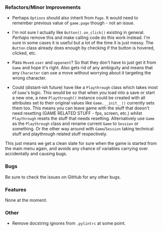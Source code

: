 ### Refactors/Minor Improvements
* Perhaps `Options` should also inherit from `Page`.
It would need to remember previous value of `game.page` though - not an issue.

* I'm not sure I actually like `Button().on_click()` existing in general.
*Perhaps* remove this and make calling code do this work instead.
I'm sure in some cases it is useful but a lot of the time it is just messy.
The `Button` class already does enough by checking if the button is hovered, clicked, etc.

* Pass `Move`s `user` and `opponent`? So that they don't have to just get it from
`Game` and hope it's right. Also gets rid of any ambiguity and means that
any `Character` can use a move without worrying about it targeting the wrong character.

* Could (distant-ish future) have like a `Playthrough` class which takes most of `Game`'s logic.
This would be so that when you load into a save or start a new one,
a new `Playthrough()` instance could be created with all attributes
set to their original values like `Game.__init__()` currently sets them too.
This means you can leave game with the stuff that doesn't need resetting
(GAME RELATED STUFF - fps, screen, etc.) whilst `Playthrough` resets the
stuff that needs resetting.
Alternatively use `Game` as the `Playthrough` class and rename current `Game` to `Session`
or something. Or the other way around with `Game`/`Session` taking
technical stuff and playthrough related stuff respectively.

This just means we get a clean slate for sure when the game is started from
the main menu again, and avoids any chance of variables carrying over
accidentally and causing bugs.

### Bugs
Be sure to check the issues on GitHub for any other bugs.

### Features
None at the moment.

### Other
* Remove docstring ignores from `.pylintrc` at some point.
